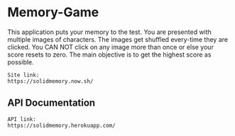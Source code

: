 # Memory-Game
This application puts your memory to the test. You are presented with multiple images of characters. The images get shuffled every-time they are clicked. You CAN NOT click on any image more than once or else your score resets to zero. The main objective is to get the highest score as possible.

```
Site link:
https://solidmemory.now.sh/
```

## API Documentation

```
API link:
https://solidmemory.herokuapp.com/
```
